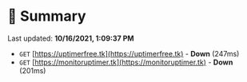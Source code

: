 # 📖 Summary
Last updated: **10/16/2021, 1:09:37 PM**

- `GET` [https://uptimerfree.tk](https://uptimerfree.tk) - **Down** (247ms)
- `GET` [https://monitoruptimer.tk](https://monitoruptimer.tk) - **Down** (201ms)
